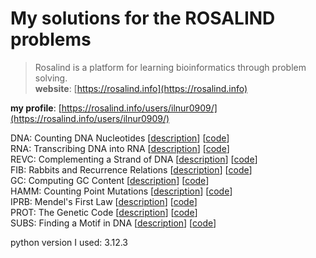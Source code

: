 # My solutions for the ROSALIND problems

> Rosalind is a platform for learning bioinformatics through problem solving.  
> **website**: [https://rosalind.info](https://rosalind.info)

**my profile**:  [https://rosalind.info/users/ilnur0909/](https://rosalind.info/users/ilnur0909/)

DNA: Counting DNA Nucleotides [[description](https://rosalind.info/problems/rna/)] [[code](./stronghold/dna.py)]  
RNA: Transcribing DNA into RNA [[description](https://rosalind.info/problems/rna/)] [[code](./stronghold/rna.py)]  
REVC: Complementing a Strand of DNA [[description](https://rosalind.info/problems/revc/)] [[code](./stronghold/revc.py)]  
FIB: Rabbits and Recurrence Relations [[description](https://rosalind.info/problems/fib/)] [[code](./stronghold/fib.py)]  
GC: Computing GC Content [[description](https://rosalind.info/problems/gc/)] [[code](./stronghold/gc.py)]  
HAMM: Counting Point Mutations [[description](https://rosalind.info/problems/hamm/)] [[code](./stronghold/hamm.py)]  
IPRB: Mendel's First Law [[description](https://rosalind.info/problems/iprb/)] [[code](./stronghold/iprb.py)]  
PROT: The Genetic Code [[description](https://rosalind.info/problems/prot/)] [[code](./stronghold/prot.py)]  
SUBS: Finding a Motif in DNA [[description](https://rosalind.info/problems/subs/)] [[code](./stronghold/subs.py)]  


python version I used: 3.12.3